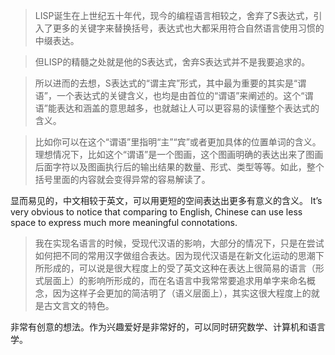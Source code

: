 > LISP诞生在上世纪五十年代，现今的编程语言相较之，舍弃了S表达式，引入了更多的关键字来替换括号，表达式也大都采用符合自然语言使用习惯的中缀表达。

> 但LISP的精髓之处就是他的S表达式，舍弃S表达式并不是我要追求的。

> 所以进而的去想，S表达式的“谓主宾”形式，其中最为重要的其实是“谓语”，一个表达式的关键含义，也均是由首位的“谓语”来阐述的。这个“谓语”能表达和涵盖的意思越多，也就越让人可以更容易的读懂整个表达式的含义。

> 比如你可以在这个“谓语”里指明“主”“宾”或者更加具体的位置单词的含义。理想情况下，比如这个“谓语”是一个图画，这个图画明确的表达出来了图画后面字符以及图画执行后的输出结果的数量、形式、类型等等。如此，整个括号里面的内容就会变得异常的容易解读了。

显而易见的，中文相较于英文，可以用更短的空间表达出更多有意义的含义。
It’s very obvious to notice that comparing to English, Chinese can use less space to express much more meaningful connotations.

> 我在实现名语言的时候，受现代汉语的影响，大部分的情况下，只是在尝试如何把不同的常用汉字做组合表达。因为现代汉语是在新文化运动的思潮下所形成的，可以说是很大程度上的受了英文这种在表达上很简易的语言（形式层面上）的影响所形成的，而在名语言中我常常要追求用单字来命名概念，因为这样子会更加的简洁明了（语义层面上），其实这很大程度上的就是古文言文的特色。

非常有创意的想法。作为兴趣爱好是非常好的，可以同时研究数学、计算机和语言学。

